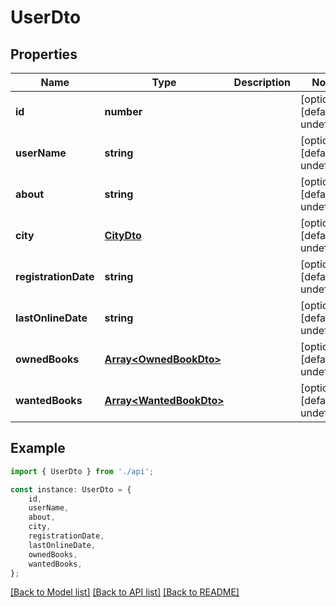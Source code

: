 # UserDto


## Properties

Name | Type | Description | Notes
------------ | ------------- | ------------- | -------------
**id** | **number** |  | [optional] [default to undefined]
**userName** | **string** |  | [optional] [default to undefined]
**about** | **string** |  | [optional] [default to undefined]
**city** | [**CityDto**](CityDto.md) |  | [optional] [default to undefined]
**registrationDate** | **string** |  | [optional] [default to undefined]
**lastOnlineDate** | **string** |  | [optional] [default to undefined]
**ownedBooks** | [**Array&lt;OwnedBookDto&gt;**](OwnedBookDto.md) |  | [optional] [default to undefined]
**wantedBooks** | [**Array&lt;WantedBookDto&gt;**](WantedBookDto.md) |  | [optional] [default to undefined]

## Example

```typescript
import { UserDto } from './api';

const instance: UserDto = {
    id,
    userName,
    about,
    city,
    registrationDate,
    lastOnlineDate,
    ownedBooks,
    wantedBooks,
};
```

[[Back to Model list]](../README.md#documentation-for-models) [[Back to API list]](../README.md#documentation-for-api-endpoints) [[Back to README]](../README.md)
